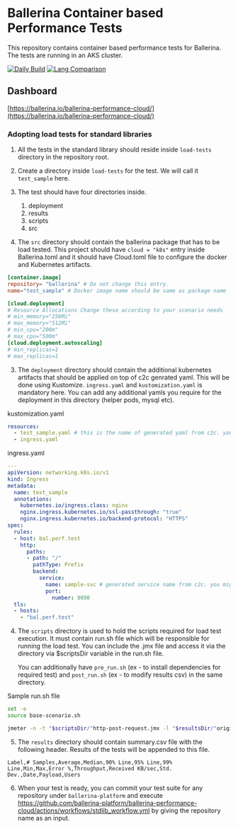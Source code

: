# Ballerina Container based Performance Tests

This repository contains container based performance tests for Ballerina. The tests are running in an AKS cluster.

[![Daily Build](https://github.com/ballerina-platform/ballerina-performance-cloud/actions/workflows/daily_perf_tests.yml/badge.svg)](https://github.com/ballerina-platform/ballerina-performance-cloud/actions/workflows/daily_perf_tests.yml)
[![Lang Comparison](https://github.com/ballerina-platform/ballerina-performance-cloud/actions/workflows/lang_comparison.yml/badge.svg)](https://github.com/ballerina-platform/ballerina-performance-cloud/actions/workflows/lang_comparison.yml)

## Dashboard
[https://ballerina.io/ballerina-performance-cloud/](https://ballerina.io/ballerina-performance-cloud/)

### Adopting load tests for standard libraries

1. All the tests in the standard library should reside inside `load-tests` directory in the repository root.

2. Create a directory inside `load-tests` for the test. We will call it `test_sample` here.

3. The test should have four directories inside.
    1. deployment
    2. results
    3. scripts
    4. src
   
4. The `src` directory should contain the ballerina package that has to be load tested.
   This project should have `cloud = "k8s"` entry inside Ballerina.toml and it should have Cloud.toml file to 
   configure the docker and  Kubernetes artifacts.

```toml
[container.image]
repository= "ballerina" # Do not change this entry.
name="test_sample" # Docker image name should be same as package name

[cloud.deployment] 
# Resource Allocations Change these according to your scenario needs
# min_memory="256Mi" 
# max_memory="512Mi"
# min_cpu="200m"
# max_cpu="500m"
[cloud.deployment.autoscaling]
# min_replicas=1
# max_replicas=1
```
3. The `deployment` directory should contain the additional kubernetes artifacts that should be applied on top of 
   c2c genrated yaml. This will be done using Kustomize. `ingress.yaml` and `kustomization.yaml` is mandatory here. 
   You can add any additional yamls you require for the deployment in this directory (helper pods, mysql etc).
   
kustomization.yaml
```yaml
resources:
  - test_sample.yaml # this is the name of generated yaml from c2c. you can execute bal build on the src dir to find the exact name
  - ingress.yaml
```
ingress.yaml
```yaml
---
apiVersion: networking.k8s.io/v1
kind: Ingress
metadata:
  name: test_sample
  annotations:
    kubernetes.io/ingress.class: nginx
    nginx.ingress.kubernetes.io/ssl-passthrough: "true"
    nginx.ingress.kubernetes.io/backend-protocol: "HTTPS"
spec:
  rules:
  - host: bal.perf.test
    http:
      paths:
      - path: "/"
        pathType: Prefix
        backend:
          service:
            name: sample-svc # generated service name from c2c. you might need to verify this by manually reading the generated yaml.
            port:
              number: 9090
  tls:
  - hosts:
    - "bal.perf.test"

```
4. The `scripts` directory is used to hold the scripts required for load test execution. It must contain run.sh file 
   which will be responsible for running the load test. You can include the .jmx file and access it via the 
   directory via $scriptsDir variable in the run.sh file. 
   
   You can additionally have `pre_run.sh` (ex - to install dependencies for required test) and `post_run.sh` (ex - 
   to modify results csv) in the same directory.
   
Sample run.sh file
```bash
set -e
source base-scenario.sh

jmeter -n -t "$scriptsDir/"http-post-request.jmx -l "$resultsDir/"original.jtl -Jusers=50 -Jduration=1200 -Jhost=bal.perf.test -Jport=443 -Jprotocol=https -Jpath=passthrough $payload_flags
```
5. The `results` directory should contain summary.csv file with the following header. Results of the tests will be 
   appended to this file.
```csv
Label,# Samples,Average,Median,90% Line,95% Line,99% Line,Min,Max,Error %,Throughput,Received KB/sec,Std. Dev.,Date,Payload,Users
```

6. When your test is ready, you can commit your test suite for any repository under `ballerina-platform` and execute 
   https://github.com/ballerina-platform/ballerina-performance-cloud/actions/workflows/stdlib_workflow.yml by giving 
   the repository name as an input.

